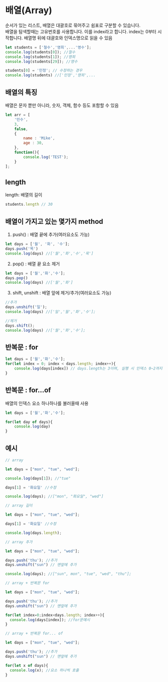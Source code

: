 # 배열(Array)
순서가 있는 리스트, 배열은 대괄호로 묶어주고 쉼표로 구분할 수 있습니다.  
배열을 탐색할때는 고유번호를 사용합니다. 이를 index라고 합니다.
index는 0부터 시작합니다. 배열명 뒤에 대괄호와 인덱스명으로 읽을 수 있음

``` js
let students = ['철수','영희',...'영수'];
console.log(students[0]); //철수
console.log(students[1]); //영희
console.log(students[29]); //영수

students[0] = '민정'; // 수정하는 경우
console.log(students) //['민정','영희',...
```
## 배열의 특징
배열은 문자 뿐만 아니라, 숫자, 객체, 함수 등도 포함할 수 있음

``` js
let arr = [
	'민수',
	3,
	false,
	{
		name : 'Mike',
		age : 30,
	},
	function(){
		console.log('TEST');
	}
];
```

## length
length: 배열의 길이
``` js
students.length // 30
```
## 배열이 가지고 있는 몇가지 method
1. push() : 배열 끝에 추가(여러요소도 가능)

``` js
let days = ['월', '화', '수'];
days.push('목')
console.log(days) //['월','화','수','목']
```

2. pop() : 배열 끝 요소 제거
``` js
let days = ['월','화','수'];
days.pop()
console.log(days) //['월','화']
```

3. shift, unshift : 배열 앞에 제거/추가(여러요소도 가능)

```js
//추가
days.unshift('일');
console.log(days) //['일','월','화','수'];

//제거
days.shift();
console.log(days) //['월','화','수'];
```

## 반복문 : for
``` js
let days = ['월','화','수'];
for(let index = 0; index < days.length; index++){
	console.log(days[index]) // days.length는 3이며, 실행 시 인덱스 0~2까지 반복함
}
```

## 반복문 : for...of
배열의 인덱스 요소 하나하나를 불러올때 사용
``` js
let days = ['월','화','수'];

for(let day of days){
	console.log(day)
}
```

## 예시
``` js
// array

let days = ["mon", "tue", "wed"];

console.log(days[1]); //"tue"

days[1] = '화요일' //수정

console.log(days); //["mon", "화요일", "wed"]
```

``` js
// array 길이

let days = ["mon", "tue", "wed"];

days[1] = '화요일' //수정

console.log(days.length);
```
``` js
// array 추가

let days = ["mon", "tue", "wed"];

days.push('thu'); //추가
days.unshift("sun") // 맨앞에 추가

console.log(days); //["sun", mon", "tue", "wed", "thu"];
```

``` js
// array + 반복문 for

let days = ["mon", "tue", "wed"];

days.push('thu'); //추가
days.unshift("sun") // 맨앞에 추가

for(let index=0;index<days.length; index++){
  console.log(days[index]); //for문예시
}
```

``` js
// array + 반복문 for... of

let days = ["mon", "tue", "wed"];

days.push('thu'); //추가
days.unshift("sun") // 맨앞에 추가

for(let x of days){
  console.log(x); //요소 하나씩 호출
}
```
